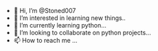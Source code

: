 - 👋 Hi, I’m @Stoned007
- 👀 I’m interested in learning new things..
- 🌱 I’m currently learning python...
- 💞️ I’m looking to collaborate on python projects...
- 📫 How to reach me ...

<!---
Stoned007/Stoned007 is a ✨ special ✨ repository because its `README.md` (this file) appears on your GitHub profile.
You can click the Preview link to take a look at your changes.
--->
